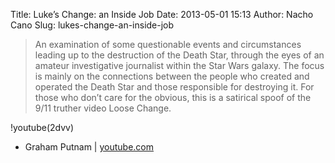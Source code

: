 Title: Luke’s Change: an Inside Job
Date: 2013-05-01 15:13
Author: Nacho Cano
Slug: lukes-change-an-inside-job

> An examination of some questionable events and circumstances leading
> up to the destruction of the Death Star, through the eyes of an
> amateur investigative journalist within the Star Wars galaxy. The
> focus is mainly on the connections between the people who created and
> operated the Death Star and those responsible for destroying it.
>  For those who don’t care for the obvious, this is a satirical spoof
> of the 9/11 truther video Loose Change.

!youtube(2dvv)

- Graham Putnam | [youtube.com][]

  [youtube.com]: http://www.youtube.com/watch?v=2dvv-Yib1Xg
    "Luke's Change: an Inside Job"
